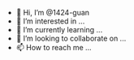 - 👋 Hi, I’m @1424-guan
- 👀 I’m interested in ...
- 🌱 I’m currently learning ...
- 💞️ I’m looking to collaborate on ...
- 📫 How to reach me ...

<!---
1424-guan/1424-guan is a ✨ special ✨ repository because its `README.md` (this file) appears on your GitHub profile.
You can click the Preview link to take a look at your changes.
--->
